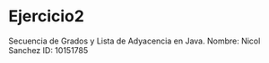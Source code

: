 # Ejercicio2
Secuencia de Grados y Lista de Adyacencia en Java. 
Nombre: Nicol Sanchez  ID: 10151785
